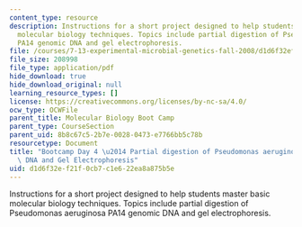 ```yaml
---
content_type: resource
description: Instructions for a short project designed to help students master basic
  molecular biology techniques. Topics include partial digestion of Pseudomonas aeruginosa
  PA14 genomic DNA and gel electrophoresis.
file: /courses/7-13-experimental-microbial-genetics-fall-2008/d1d6f32ef21f0cb7c1e622ea8a875b5e_MIT7_13f08_lab32.pdf
file_size: 208998
file_type: application/pdf
hide_download: true
hide_download_original: null
learning_resource_types: []
license: https://creativecommons.org/licenses/by-nc-sa/4.0/
ocw_type: OCWFile
parent_title: Molecular Biology Boot Camp
parent_type: CourseSection
parent_uid: 8b8c67c5-2b7e-0028-0473-e7766bb5c78b
resourcetype: Document
title: "Bootcamp Day 4 \u2014 Partial digestion of Pseudomonas aeruginosa PA14 genomic\
  \ DNA and Gel Electrophoresis"
uid: d1d6f32e-f21f-0cb7-c1e6-22ea8a875b5e
---
```

Instructions for a short project designed to help students master basic molecular biology techniques. Topics include partial digestion of Pseudomonas aeruginosa PA14 genomic DNA and gel electrophoresis.